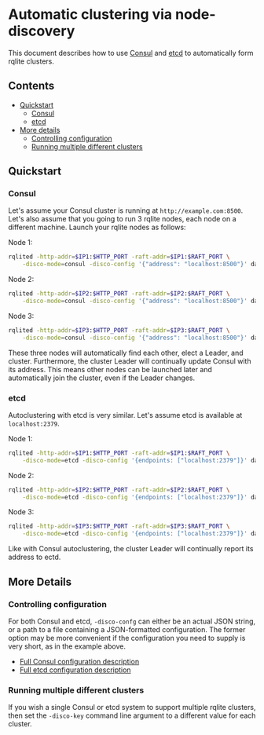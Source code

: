 # Automatic clustering via node-discovery
This document describes how to use [Consul](https://www.consul.io/) and [etcd](https://etcd.io/) to automatically form rqlite clusters. 

## Contents
* [Quickstart](#quickstart)
  * [Consul](#consul)
  * [etcd](#etcd)
* [More details](more-details)
  * [Controlling configuration](#controlling-configuration)
  * [Running multiple different clusters](#running-multiple-different-clusters)

## Quickstart

### Consul
Let's assume your Consul cluster is running at `http://example.com:8500`. Let's also assume that you going to run 3 rqlite nodes, each node on a different machine. Launch your rqlite nodes as follows:

Node 1:
```bash
rqlited -http-addr=$IP1:$HTTP_PORT -raft-addr=$IP1:$RAFT_PORT \
	-disco-mode=consul -disco-config '{"address": "localhost:8500"}' data
```
Node 2:
```bash
rqlited -http-addr=$IP2:$HTTP_PORT -raft-addr=$IP2:$RAFT_PORT \
	-disco-mode=consul -disco-config '{"address": "localhost:8500"}' data
```
Node 3:
```bash
rqlited -http-addr=$IP3:$HTTP_PORT -raft-addr=$IP3:$RAFT_PORT \
	-disco-mode=consul -disco-config '{"address": "localhost:8500"}' data
```

These three nodes will automatically find each other, elect a Leader, and cluster. Furthermore, the cluster Leader will continually update Consul with its address. This means other nodes can be launched later and automatically join the cluster, even if the Leader changes.

### etcd
Autoclustering with etcd is very similar. Let's assume etcd is available at `localhost:2379`.

Node 1:
```bash
rqlited -http-addr=$IP1:$HTTP_PORT -raft-addr=$IP1:$RAFT_PORT \
	-disco-mode=etcd -disco-config '{endpoints: ["localhost:2379"]}' data
```
Node 2:
```bash
rqlited -http-addr=$IP2:$HTTP_PORT -raft-addr=$IP2:$RAFT_PORT \
	-disco-mode=etcd -disco-config '{endpoints: ["localhost:2379"]}' data
```
Node 3:
```bash
rqlited -http-addr=$IP3:$HTTP_PORT -raft-addr=$IP3:$RAFT_PORT \
	-disco-mode=etcd -disco-config '{endpoints: ["localhost:2379"]}' data
```
 Like with Consul autoclustering, the cluster Leader will continually report its address to ectd.

## More Details
### Controlling configuration
For both Consul and etcd, `-disco-confg` can either be an actual JSON string, or a path to a file containing a JSON-formatted configuration. The former option may be more convenient if the configuration you need to supply is very short, as in the example above.

- [Full Consul configuration description](https://github.com/rqlite/rqlite-disco-clients/blob/main/consul/config.go)
- [Full etcd configuration description](https://github.com/rqlite/rqlite-disco-clients/blob/main/etcd/config.go)

### Running multiple different clusters
If you wish a single Consul or etcd system to support multiple rqlite clusters, then set the `-disco-key` command line argument to a different value for each cluster.
